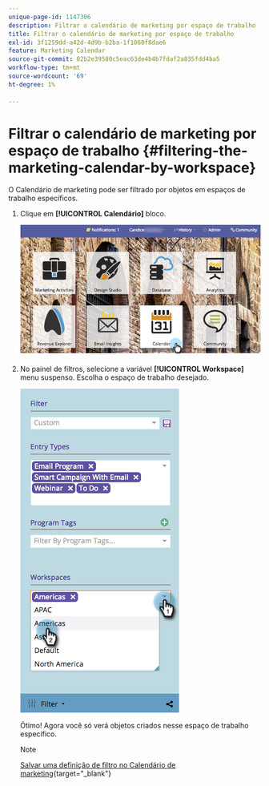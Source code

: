 ```yaml
---
unique-page-id: 1147306
description: Filtrar o calendário de marketing por espaço de trabalho - Documentação do Marketo - Documentação do produto
title: Filtrar o calendário de marketing por espaço de trabalho
exl-id: 3f1259dd-a42d-4d9b-b2ba-1f1060f8dae6
feature: Marketing Calendar
source-git-commit: 02b2e39580c5eac63de4b4b7fdaf2a835fdd4ba5
workflow-type: tm+mt
source-wordcount: '69'
ht-degree: 1%

---
```


# Filtrar o calendário de marketing por espaço de trabalho {#filtering-the-marketing-calendar-by-workspace}

O Calendário de marketing pode ser filtrado por objetos em espaços de trabalho específicos.

1. Clique em **[!UICONTROL Calendário]** bloco.

   ![](assets/2017-05-10-15-30-47-1.png)

1. No painel de filtros, selecione a variável **[!UICONTROL Workspace]** menu suspenso. Escolha o espaço de trabalho desejado.

   ![](assets/image2014-9-24-11-3a34-3a6.png)

   Ótimo! Agora você só verá objetos criados nesse espaço de trabalho específico.

   >[!NOTE]
   >
   >[Salvar uma definição de filtro no Calendário de marketing](/help/marketo/product-docs/core-marketo-concepts/marketing-calendar/working-with-the-calendar/saving-a-filter-definition-in-the-marketing-calendar.md){target="_blank"}
